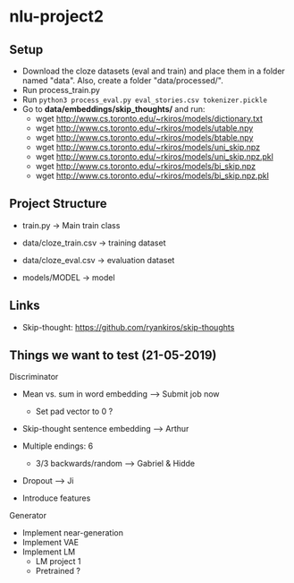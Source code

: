 # nlu-project2
## Setup
- Download the cloze datasets (eval and train) and place them in a folder
named "data". Also, create a folder "data/processed/".
- Run process_train.py
- Run `python3 process_eval.py eval_stories.csv tokenizer.pickle`
- Go to **data/embeddings/skip_thoughts/** and run:
    - wget http://www.cs.toronto.edu/~rkiros/models/dictionary.txt
    - wget http://www.cs.toronto.edu/~rkiros/models/utable.npy
    - wget http://www.cs.toronto.edu/~rkiros/models/btable.npy
    - wget http://www.cs.toronto.edu/~rkiros/models/uni_skip.npz
    - wget http://www.cs.toronto.edu/~rkiros/models/uni_skip.npz.pkl
    - wget http://www.cs.toronto.edu/~rkiros/models/bi_skip.npz
    - wget http://www.cs.toronto.edu/~rkiros/models/bi_skip.npz.pkl
## Project Structure

- train.py -> Main train class

- data/cloze_train.csv -> training dataset
- data/cloze_eval.csv -> evaluation dataset

- models/MODEL -> model

## Links
- Skip-thought: https://github.com/ryankiros/skip-thoughts


## Things we want to test (21-05-2019)

Discriminator
 - Mean vs. sum in word embedding --> Submit job now
    - Set pad vector to 0 ?
    
 - Skip-thought sentence embedding --> Arthur
 - Multiple endings: 6
    - 3/3 backwards/random --> Gabriel & Hidde
 - Dropout --> Ji
 - Introduce features
    
Generator
 - Implement near-generation
 - Implement VAE
 - Implement LM
    - LM project 1
    - Pretrained ?
    